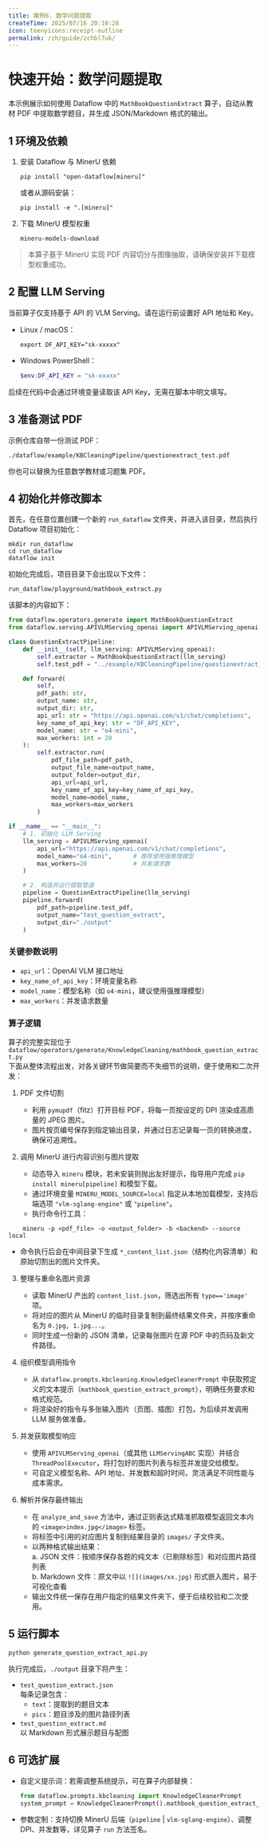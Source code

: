 ```yaml
---
title: 案例6. 数学问题提取
createTime: 2025/07/16 20:10:28
icon: teenyicons:receipt-outline
permalink: /zh/guide/zchbl7uk/
---
```


# 快速开始：数学问题提取

本示例展示如何使用 Dataflow 中的 `MathBookQuestionExtract` 算子，自动从教材 PDF 中提取数学题目，并生成 JSON/Markdown 格式的输出。

## 1 环境及依赖

1. 安装 Dataflow 与 MinerU 依赖  
   ```shell
   pip install "open-dataflow[mineru]"
   ```  
   或者从源码安装：
   ```shell
   pip install -e ".[mineru]"
   ```

2. 下载 MinerU 模型权重  
   ```shell
   mineru-models-download
   ```

> 本算子基于 MinerU 实现 PDF 内容切分与图像抽取，请确保安装并下载模型权重成功。

## 2 配置 LLM Serving

当前算子仅支持基于 API 的 VLM Serving。请在运行前设置好 API 地址和 Key。

- Linux / macOS：
  ```shell
  export DF_API_KEY="sk-xxxxx"
  ```
- Windows PowerShell：
  ```powershell
  $env:DF_API_KEY = "sk-xxxxx"
  ```

后续在代码中会通过环境变量读取该 API Key，无需在脚本中明文填写。

## 3 准备测试 PDF

示例仓库自带一份测试 PDF：  
```
./dataflow/example/KBCleaningPipeline/questionextract_test.pdf
```  
你也可以替换为任意数学教材或习题集 PDF。

## 4 初始化并修改脚本

首先，在任意位置创建一个新的 `run_dataflow` 文件夹，并进入该目录，然后执行 Dataflow 项目初始化：

```shell
mkdir run_dataflow
cd run_dataflow
dataflow init
```

初始化完成后，项目目录下会出现以下文件：

```shell
run_dataflow/playground/mathbook_extract.py
```

该脚本的内容如下：

```python
from dataflow.operators.generate import MathBookQuestionExtract
from dataflow.serving.APIVLMServing_openai import APIVLMServing_openai

class QuestionExtractPipeline:
    def __init__(self, llm_serving: APIVLMServing_openai):
        self.extractor = MathBookQuestionExtract(llm_serving)
        self.test_pdf = "../example/KBCleaningPipeline/questionextract_test.pdf"

    def forward(
        self,
        pdf_path: str,
        output_name: str,
        output_dir: str,
        api_url: str = "https://api.openai.com/v1/chat/completions",
        key_name_of_api_key: str = "DF_API_KEY",
        model_name: str = "o4-mini",
        max_workers: int = 20
    ):
        self.extractor.run(
            pdf_file_path=pdf_path,
            output_file_name=output_name,
            output_folder=output_dir,
            api_url=api_url,
            key_name_of_api_key=key_name_of_api_key,
            model_name=model_name,
            max_workers=max_workers
        )

if __name__ == "__main__":
    # 1. 初始化 LLM Serving
    llm_serving = APIVLMServing_openai(
        api_url="https://api.openai.com/v1/chat/completions",
        model_name="o4-mini",      # 推荐使用强推理模型
        max_workers=20             # 并发请求数
    )

    # 2. 构造并运行提取管道
    pipeline = QuestionExtractPipeline(llm_serving)
    pipeline.forward(
        pdf_path=pipeline.test_pdf,
        output_name="test_question_extract",
        output_dir="./output"
    )
```

### 关键参数说明

- `api_url`：OpenAI VLM 接口地址  
- `key_name_of_api_key`：环境变量名称  
- `model_name`：模型名称（如 `o4-mini`，建议使用强推理模型）  
- `max_workers`：并发请求数量


### 算子逻辑

算子的完整实现位于  
`dataflow/operators/generate/KnowledgeCleaning/mathbook_question_extract.py`  
下面从整体流程出发，对各关键环节做简要而不失细节的说明，便于使用和二次开发：

1. PDF 文件切割  
   - 利用 `pymupdf`（fitz）打开目标 PDF，将每一页按设定的 DPI 渲染成高质量的 JPEG 图片。  
   - 图片按页编号保存到指定输出目录，并通过日志记录每一页的转换进度，确保可追溯性。

2. 调用 MinerU 进行内容识别与图片提取  
   - 动态导入 `mineru` 模块，若未安装则抛出友好提示，指导用户完成 `pip install mineru[pipeline]` 和模型下载。  
   - 通过环境变量 `MINERU_MODEL_SOURCE=local` 指定从本地加载模型，支持后端选项 `"vlm-sglang-engine"` 或 `"pipeline"`。  
   - 执行命令行工具：  
```shell
    mineru -p <pdf_file> -o <output_folder> -b <backend> --source local  
```
   - 命令执行后会在中间目录下生成 `*_content_list.json`（结构化内容清单）和原始切割出的图片文件夹。

3. 整理与重命名图片资源  
   - 读取 MinerU 产出的 `content_list.json`，筛选出所有 `type=='image'` 项。  
   - 将对应的图片从 MinerU 的临时目录复制到最终结果文件夹，并按序重命名为 `0.jpg, 1.jpg...`。  
   - 同时生成一份新的 JSON 清单，记录每张图片在源 PDF 中的页码及新文件路径。

4. 组织模型调用指令  
   - 从 `dataflow.prompts.kbcleaning.KnowledgeCleanerPrompt` 中获取预定义的文本提示（`mathbook_question_extract_prompt`），明确任务要求和格式规范。  
   - 将渲染好的指令与多张输入图片（页图、插图）打包，为后续并发调用 LLM 服务做准备。

5. 并发获取模型响应  
   - 使用 `APIVLMServing_openai`（或其他 `LLMServingABC` 实现）并结合 `ThreadPoolExecutor`，将打包好的图片列表与标签并发提交给模型。  
   - 可自定义模型名称、API 地址、并发数和超时时间，灵活满足不同性能与成本需求。

6. 解析并保存最终输出  
   - 在 `analyze_and_save` 方法中，通过正则表达式精准抓取模型返回文本内的 `<image>index.jpg</image>` 标签。  
   - 将标签中引用的对应图片复制到结果目录的 `images/` 子文件夹。  
   - 以两种格式输出结果：  
     a. JSON 文件：按顺序保存各题的纯文本（已剔除标签）和对应图片路径列表  
     b. Markdown 文件：原文中以 `![](images/xx.jpg)` 形式嵌入图片，易于可视化查看  
   - 输出文件统一保存在用户指定的结果文件夹下，便于后续校验和二次使用。



## 5 运行脚本

```shell
python generate_question_extract_api.py
```

执行完成后，`./output` 目录下将产生：

- `test_question_extract.json`  
  每条记录包含：
  - `text`：提取到的题目文本  
  - `pics`：题目涉及的图片路径列表  
- `test_question_extract.md`  
  以 Markdown 形式展示题目与配图

## 6 可选扩展

- 自定义提示词：若需调整系统提示，可在算子内部替换：
  ```python
  from dataflow.prompts.kbcleaning import KnowledgeCleanerPrompt
  system_prompt = KnowledgeCleanerPrompt().mathbook_question_extract_prompt()
  ```
- 参数定制：支持切换 MinerU 后端（`pipeline` | `vlm-sglang-engine`）、调整 DPI、并发数等，详见算子 `run` 方法签名。